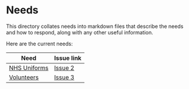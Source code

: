 # Needs

This directory collates needs into markdown files that describe the needs and how to respond, along with any other useful information.

Here are the current needs:

| Need                                   | Issue link                   |
| -------------------------------------- | ---------------------------- |
| [NHS Uniforms](need-1-nhs-uniforms.md) | [Issue 2](../../../issues/2) |
| [Volunteers](need-2-volunteers.md)     | [Issue 3](../../../issues/3) |
